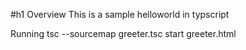 #h1 Overview
This is a sample helloworld in typscript

Running 
tsc --sourcemap greeter.tsc
start greeter.html